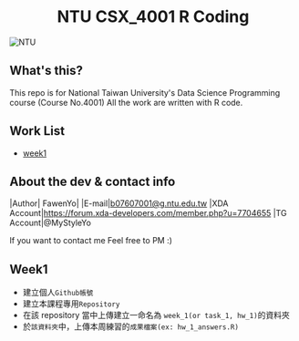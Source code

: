 <h1 align="center">NTU CSX_4001 R Coding</h1>

![NTU](https://imgur.com/a/zsvGwvY "NTU Logo")



What's this?
------
This repo is for National Taiwan University's Data Science Programming course (Course No.4001)
All the work are written with R code.



Work List
------
* [week1](#week1)



About the dev & contact info
-----

|Author| FawenYo|
|E-mail|b07607001@g.ntu.edu.tw
|XDA Account|https://forum.xda-developers.com/member.php?u=7704655
|TG Account|@MyStyleYo

If you want to contact me
Feel free to PM :)



Week1
------
* 建立個人`Github帳號`
* 建立本課程專用`Repository`
* 在該 repository 當中上傳建立一命名為 `week_1(or task_1, hw_1)`的資料夾
* 於`該資料夾`中，上傳本周練習的`成果檔案(ex: hw_1_answers.R)`
